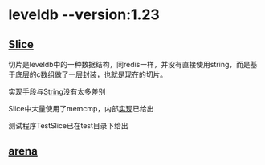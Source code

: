 # leveldb --version:1.23

## [Slice](https://github.com/Tangjp-wraith/C_Cpp/blob/master/leveldb/include/leveldb/slice.h)

切片是leveldb中的一种数据结构，同redis一样，并没有直接使用string，而是基于底层的c数组做了一层封装，也就是现在的切片。

实现手段与[String](https://github.com/Tangjp-wraith/C_Cpp/tree/master/String)没有太多差别

Slice中大量使用了memcmp，内部[实现](https://github.com/Tangjp-wraith/C_Cpp/tree/master/memcmp)已给出

测试程序TestSlice已在test目录下给出

## [arena](https://github.com/Tangjp-wraith/C_Cpp/blob/master/leveldb/util/arena.h)


